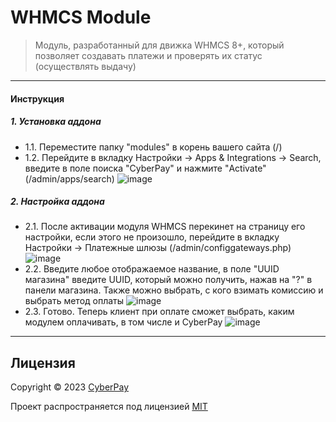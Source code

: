 # WHMCS Module
> Модуль, разработанный для движка WHMCS 8+, который позволяет создавать платежи и проверять их статус (осуществлять выдачу)

---
#### Инструкция
##### 1. Установка аддона
- 1.1. Переместите папку "modules" в корень вашего сайта (/)
- 1.2. Перейдите в вкладку Настройки -> Apps & Integrations -> Search, введите в поле поиска "CyberPay" и нажмите "Activate" (/admin/apps/search)
![image](https://github.com/CyberPayLol/WHMCSModule/assets/102430482/9a80fb7a-a949-42fc-a735-c5030baa3704)
##### 2. Настройка аддона
- 2.1. После активации модуля WHMCS перекинет на страницу его настройки, если этого не произошло, перейдите в вкладку Настройки -> Платежные шлюзы (/admin/configgateways.php)
![image](https://github.com/CyberPayLol/WHMCSModule/assets/102430482/0720b646-14dd-4f8d-9807-aa1b6fa21f9b)
- 2.2. Введите любое отображаемое название, в поле "UUID магазина" введите UUID, который можно получить, нажав на "?" в панели магазина. Также можно выбрать, с кого взимать комиссию и выбрать метод оплаты
![image](https://github.com/CyberPayLol/XenForoModule/assets/102430482/4ed50e92-2c76-401f-a6d8-b541b440e0fc)
- 2.3. Готово. Теперь клиент при оплате сможет выбрать, каким модулем оплачивать, в том числе и CyberPay
![image](https://github.com/CyberPayLol/WHMCSModule/assets/102430482/3a2eed70-6c94-48aa-ae34-f7c04c67b0c2)

---

## Лицензия

Copyright © 2023 [CyberPay](https://github.com/CyberPayLol)

Проект распространяется под лицензией [MIT](LICENSE)
